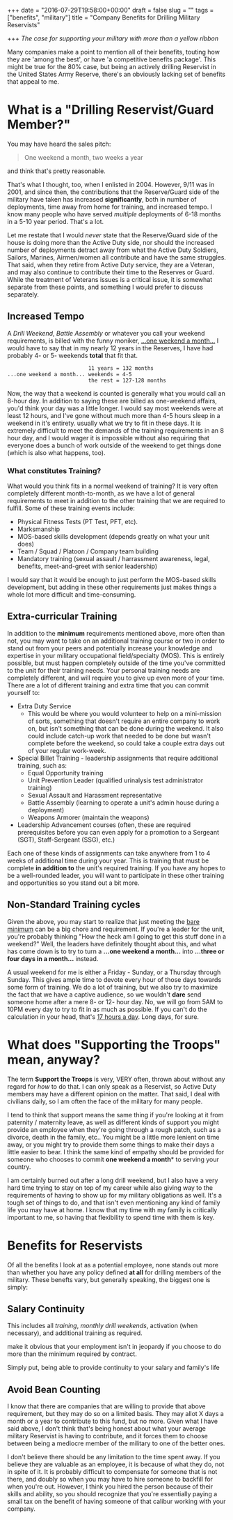 +++
date = "2016-07-29T19:58:00+00:00"
draft = false
slug = ""
tags = ["benefits", "military"]
title = "Company Benefits for Drilling Military Reservists"

+++
*The case for supporting your military with more than a yellow ribbon*

Many companies make a point to mention all of their benefits, touting how they
are 'among the best', or have 'a competitive benefits package'.  This might be
true for the 80% case, but being an actively drilling Reservist in the United
States Army Reserve, there's an obviously lacking set of benefits that appeal to
me.

# What is a "Drilling Reservist/Guard Member?"

You may have heard the sales pitch:

> One weekend a month, two weeks a year

and think that's pretty reasonable.

That's what I thought, too, when I enlisted in 2004.  However, 9/11 was in 2001,
and since then, the contributions that the Reserve/Guard side of the military
have taken has increased **significantly**, both in number of deployments, time
away from home for training, and increased tempo.  I know many people who have
served *multiple* deployments of 6-18 months in a 5-10 year period.  That's
a lot.

Let me restate that I would *never* state that the Reserve/Guard side of the
house is doing more than the Active Duty side, nor should the increased number
of deployments detract away from what the Active Duty Soldiers, Sailors,
Marines, Airmen/women all contribute and have the same struggles.  That said,
when they retire from Active Duty service, they are a Veteran, and may also
continue to contribute their time to the Reserves or Guard.  While the treatment
of Veterans issues is a critical issue, it is somewhat separate from these
points, and something I would prefer to discuss separately.

## Increased Tempo

A *Drill Weekend*, *Battle Assembly* or whatever you call your weekend
requirements, is billed with the funny moniker, <u>...one weekend a month...</u>
I would have to say that in my nearly 12 years in the Reserves, I have had
probably 4- or 5- weekends **total** that fit that.

                              11 years = 132 months
    ...one weekend a month... weekends = 4-5
                              the rest = 127-128 months

Now, the way that a weekend is counted is generally what you would call an
8-hour day.  In addition to saying these are billed as one-weekend affairs,
you'd think your day was a little longer.  I would say most weekends were at
least 12 hours, and I've gone without much more than 4-5 hours sleep in
a weekend in it's entirety.  usually what we try to fit in these days.  It is
extremely difficult to meet the demands of the training requirements in an
8 hour day, and I would wager it is impossible without also requiring that
everyone does a bunch of work outside of the weekend to get things done (which
is also what happens, too).

### What constitutes Training?

What would you think fits in a normal weekend of training?  It is very often
completely different month-to-month, as we have a lot of general requirements to
meet in addition to the other training that we are required to fulfill.  Some of
these training events include:

* Physical Fitness Tests (PT Test, PFT, etc).
* Marksmanship
* MOS-based skills development (depends greatly on what your unit does)
* Team / Squad / Platoon / Company team building
* Mandatory training (sexual assault / harrassment awareness, legal,
  benefits, meet-and-greet with senior leadership)

I would say that it would be enough to just perform the MOS-based skills
development, but adding in these other requirements just makes things a whole
lot more difficult and time-consuming.

## Extra-curricular Training

In addition to the **minimum** requirements mentioned above, more often than
not, you may want to take on an additional training course or two in order to
stand out from your peers and potentially increase your knowledge and expertise
in your military occupational field/specialty (MOS). This is entirely possible,
but must happen completely outside of the time you've committed to the unit for
their training needs.  Your personal training needs are completely different,
and will require you to give up even more of your time.  There are a lot of
different training and extra time that you can commit yourself to:

* Extra Duty Service 
  - This would be where you would volunteer to help on a mini-mission of sorts,
      something that doesn't require an entire company to work on, but isn't
      something that can be done during the weekend.  It also could include
      catch-up work that needed to be done but wasn't complete before the
      weekend, so could take a couple extra days out of your regular work-week.
* Special Billet Training - leadership assignments that require additional training, such as:
  - Equal Opportunity training
  - Unit Prevention Leader (qualified urinalysis test administrator training)
  - Sexual Assault and Harassment representative
  - Battle Assembly (learning to operate a unit's admin house during
          a deployment)
  - Weapons Armorer (maintain the weapons)
* Leadership Advancement courses (often, these are required prerequisites before
    you can even apply for a promotion to a Sergeant (SGT), Staff-Sergeant
    (SSG), etc.)

Each one of these kinds of assignments can take anywhere from 1 to 4 weeks of
additional time during your year.  This is training that must be complete **in
addition to** the unit's required training.  If you have any hopes to be
a well-rounded leader, you will want to participate in these other training and
opportunities so you stand out a bit more.

## Non-Standard Training cycles

Given the above, you may start to realize that just meeting the <u>bare minimum</u>
can be a big chore and requirement.  If you're a leader for the unit, you're
probably thinking "How the heck am I going to get this stuff done in
a weekend?" Well, the leaders have definitely thought about this, and what has
come down is to try to turn a **...one weekend a month...** into  **...three or
four days in a month...** instead.

A usual weekend for me is either a Friday - Sunday, or a Thursday through
Sunday.  This gives ample time to devote every hour of those days towards some
form of training.  We do a lot of training, but we also try to maximize the fact
that we have a captive audience, so we wouldn't **dare** send someone home after
a mere 8- or 12- hour day.  No, we will go from 5AM to 10PM every day to try to
fit in as much as possible.  If you can't do the calculation in your head,
that's <u>17 hours a day</u>.  Long days, for sure.


# What does "Supporting the Troops" mean, anyway?

The term **Support the Troops** is very, VERY often, thrown about without any
regard for *how* to do that.  I can only speak as a Reservist, so Active Duty
members may have a different opinion on the matter.  That said, I deal with
civilians daily, so I am often the face of the military for many people.

I tend to think that support means the same thing if you're looking at it from
paternity / maternity leave, as well as different kinds of support you might
provide an employee when they're going through a rough patch, such as a divorce,
death in the family, etc..  You might be a little more lenient on time away, or
you might try to provide them some things to make their days a little easier to
bear.  I think the same kind of empathy should be provided for someone who
chooses to commit **one weekend a month*** to serving your country.

I am certainly burned out after a long drill weekend, but I also have a very
hard time trying to stay on top of my career while also giving way to the
requirements of having to show up for my military obligations as well.  It's
a tough set of things to do, and that isn't even mentioning any kind of family
life you may have at home.  I know that my time with my family is critically
important to me, so having that flexibility to spend time with them is key.

# Benefits for Reservists

Of all the benefits I look at as a potential employee, none stands out more than
whether you have any policy defined **at all** for drilling members of the
military.  These benefts vary, but generally speaking, the biggest one is
simply:

## Salary Continuity

This includes all *training*, *monthly drill weekends*, activation (when
necessary), and additional training as required.

make it obvious that your employment isn't in jeopardy if you choose to do more
than the minimum required by contract.

Simply put, being able to provide continuity to your salary and family's life


## Avoid Bean Counting

I know that there are companies that are willing to provide that above
requirement, but they may do so on a limited basis.  They may allot X days
a month or a year to contribute to this fund, but no more.  Given what I have
said above, I don't think that's being honest about what your average military
Reservist is having to contribute, and it forces them to choose between being
a mediocre member of the military to one of the better ones.

I don't believe there should be any limitation to the time spent away.  If you
believe they are valuable as an employee, it is because of what they do, not in
spite of it.  It is probably difficult to compensate for someone that is not
there, and doubly so when you may have to hire someone to backfill for when
you're out.  However, I think you hired the person because of their skills and
ability, so you should recognize that you're essentially paying a small tax on
the benefit of having someone of that calibur working with your company.
